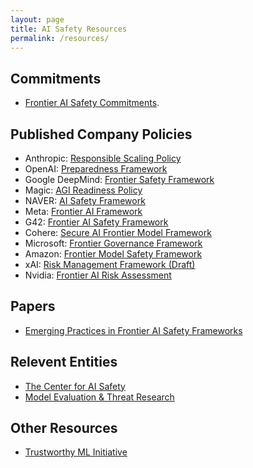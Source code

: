 ```yaml
---
layout: page
title: AI Safety Resources
permalink: /resources/
---
```


## Commitments
* [Frontier AI Safety Commitments](https://www.gov.uk/government/publications/frontier-ai-safety-commitments-ai-seoul-summit-2024/frontier-ai-safety-commitments-ai-seoul-summit-2024).

## Published Company Policies
* Anthropic: [Responsible Scaling Policy](https://www.anthropic.com/responsible-scaling-policy)
* OpenAI: [Preparedness Framework](https://cdn.openai.com/pdf/18a02b5d-6b67-4cec-ab64-68cdfbddebcd/preparedness-framework-v2.pdf)
* Google DeepMind: [Frontier Safety Framework](https://storage.googleapis.com/deepmind-media/DeepMind.com/Blog/updating-the-frontier-safety-framework/Frontier%20Safety%20Framework%202.0%20(1).pdf)
* Magic: [AGI Readiness Policy](https://magic.dev/agi-readiness-policy)
* NAVER: [AI Safety Framework](https://clova.ai/en/tech-blog/en-navers-ai-safety-framework-asf)
* Meta: [Frontier AI Framework](https://ai.meta.com/static-resource/meta-frontier-ai-framework/)
* G42: [Frontier AI Safety Framework](https://www.g42.ai/application/files/9517/3882/2182/G42_Frontier_Safety_Framework_Publication_Version.pdf)
* Cohere: [Secure AI Frontier Model Framework](https://cohere.com/security/the-cohere-secure-ai-frontier-model-framework-february-2025.pdf)
* Microsoft: [Frontier Governance Framework](https://go.microsoft.com/fwlink/?linkid=2303737&clcid=0x409&culture=en-us&country=us)
* Amazon: [Frontier Model Safety Framework](https://www.amazon.science/publications/amazons-frontier-model-safety-framework)
* xAI: [Risk Management Framework (Draft)](https://x.ai/documents/2025.02.20-RMF-Draft.pdf)
* Nvidia: [Frontier AI Risk Assessment](https://images.nvidia.com/content/pdf/NVIDIA-Frontier-AI-Risk-Assessment.pdf)


## Papers
* [Emerging Practices in Frontier AI Safety Frameworks](https://arxiv.org/abs/2503.04746)

## Relevent Entities
* [The Center for AI Safety](https://safe.ai/)
* [Model Evaluation & Threat Research](https://metr.org/)

## Other Resources
* [Trustworthy ML Initiative](https://www.trustworthyml.org/)
